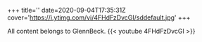 +++
title=''
date=2020-09-04T17:35:31Z
cover='https://i.ytimg.com/vi/4FHdFzDvcGI/sddefault.jpg'
+++

All content belongs to GlennBeck.
{{< youtube 4FHdFzDvcGI >}}
